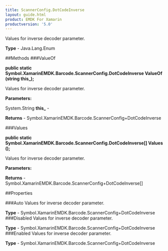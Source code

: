 ```yaml
---
title: ScannerConfig.DotCodeInverse
layout: guide.html
product: EMDK For Xamarin 
productversion: '5.0' 
---
```

Values for inverse decoder parameter.

**Type** - Java.Lang.Enum

##Methods
###ValueOf

**public static Symbol.XamarinEMDK.Barcode.ScannerConfig.DotCodeInverse ValueOf (string this_);**

Values for inverse decoder parameter.

**Parameters:**

System.String **this_**  - 

**Returns** - Symbol.XamarinEMDK.Barcode.ScannerConfig+DotCodeInverse

###Values

**public static Symbol.XamarinEMDK.Barcode.ScannerConfig.DotCodeInverse[] Values ();**

Values for inverse decoder parameter.

**Parameters:**

**Returns** - Symbol.XamarinEMDK.Barcode.ScannerConfig+DotCodeInverse[]

##Properties

###Auto
Values for inverse decoder parameter.

**Type** - Symbol.XamarinEMDK.Barcode.ScannerConfig+DotCodeInverse
###Disabled
Values for inverse decoder parameter.

**Type** - Symbol.XamarinEMDK.Barcode.ScannerConfig+DotCodeInverse
###Enabled
Values for inverse decoder parameter.

**Type** - Symbol.XamarinEMDK.Barcode.ScannerConfig+DotCodeInverse
